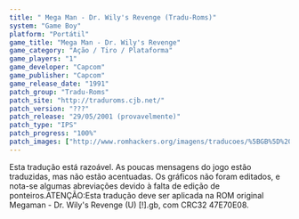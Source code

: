 ```yaml
---
title: " Mega Man - Dr. Wily's Revenge (Tradu-Roms)"
system: "Game Boy"
platform: "Portátil"
game_title: "Mega Man - Dr. Wily's Revenge"
game_category: "Ação / Tiro / Plataforma"
game_players: "1"
game_developer: "Capcom"
game_publisher: "Capcom"
game_release_date: "1991"
patch_group: "Tradu-Roms"
patch_site: "http://traduroms.cjb.net/"
patch_version: "???"
patch_release: "29/05/2001 (provavelmente)"
patch_type: "IPS"
patch_progress: "100%"
patch_images: ["http://www.romhackers.org/imagens/traducoes/%5BGB%5D%20Megaman%20-%20Dr.%20Wily's%20Revenge%20-%20Tradu-Roms%20-%2001.png","http://www.romhackers.org/imagens/traducoes/%5BGB%5D%20Megaman%20-%20Dr.%20Wily's%20Revenge%20-%20Tradu-Roms%20-%2002.png","http://www.romhackers.org/imagens/traducoes/%5BGB%5D%20Megaman%20-%20Dr.%20Wily's%20Revenge%20-%20Tradu-Roms%20-%2003.png"]
---
```

Esta tradução está razoável. As poucas mensagens do jogo estão traduzidas, mas não estão acentuadas. Os gráficos não foram editados, e nota-se algumas abreviações devido à falta de edição de ponteiros.ATENÇÃO:Esta tradução deve ser aplicada na ROM original Megaman - Dr. Wily's Revenge (U) [!].gb, com CRC32 47E70E08.